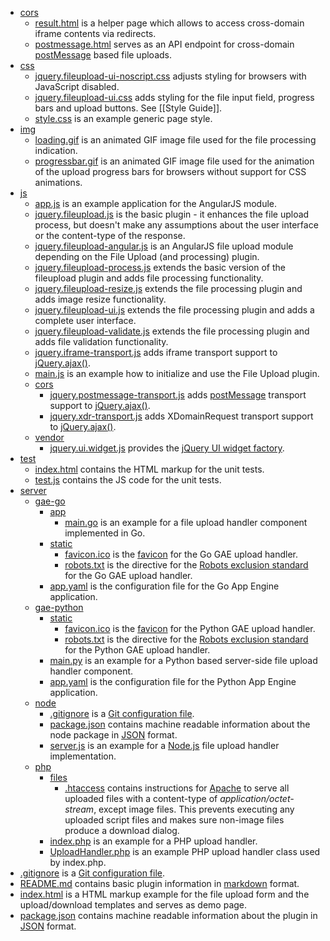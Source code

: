 * [cors](https://github.com/blueimp/jQuery-File-Upload/tree/master/cors)
    * [result.html](https://github.com/blueimp/jQuery-File-Upload/blob/master/cors/result.html) is a helper page which allows to access cross-domain iframe contents via redirects.
    * [postmessage.html](https://github.com/blueimp/jQuery-File-Upload/blob/master/cors/postmessage.html) serves as an API endpoint for cross-domain [postMessage](https://developer.mozilla.org/en/DOM/window.postMessage) based file uploads.
* [css](https://github.com/blueimp/jQuery-File-Upload/tree/master/css)
    * [jquery.fileupload-ui-noscript.css](https://github.com/blueimp/jQuery-File-Upload/blob/master/css/jquery.fileupload-ui-noscript.css) adjusts styling for browsers with JavaScript disabled.
    * [jquery.fileupload-ui.css](https://github.com/blueimp/jQuery-File-Upload/blob/master/css/jquery.fileupload-ui.css) adds styling for the file input field, progress bars and upload buttons. See [[Style Guide]].
    * [style.css](https://github.com/blueimp/jQuery-File-Upload/blob/master/css/style.css) is an example generic page style.
* [img](https://github.com/blueimp/jQuery-File-Upload/tree/master/img)
    * [loading.gif](https://github.com/blueimp/jQuery-File-Upload/blob/master/img/loading.gif) is an animated GIF image file used for the file processing indication.
    * [progressbar.gif](https://github.com/blueimp/jQuery-File-Upload/blob/master/img/progressbar.gif) is an animated GIF image file used for the animation of the upload progress bars for browsers without support for CSS animations.
* [js](https://github.com/blueimp/jQuery-File-Upload/tree/master/js)
    * [app.js](https://github.com/blueimp/jQuery-File-Upload/blob/master/js/app.js) is an example application for the AngularJS module.
    * [jquery.fileupload.js](https://github.com/blueimp/jQuery-File-Upload/blob/master/js/jquery.fileupload.js) is the basic plugin - it enhances the file upload process, but doesn't make any assumptions about the user interface or the content-type of the response.
    * [jquery.fileupload-angular.js](https://github.com/blueimp/jQuery-File-Upload/blob/master/js/jquery.fileupload-angular.js) is an AngularJS file upload module depending on the File Upload (and processing) plugin.
    * [jquery.fileupload-process.js](https://github.com/blueimp/jQuery-File-Upload/blob/master/js/jquery.fileupload-process.js) extends the basic version of the fileupload plugin and adds file processing functionality.
    * [jquery.fileupload-resize.js](https://github.com/blueimp/jQuery-File-Upload/blob/master/js/jquery.fileupload-resize.js) extends the file processing plugin and adds image resize functionality.
    * [jquery.fileupload-ui.js](https://github.com/blueimp/jQuery-File-Upload/blob/master/js/jquery.fileupload-ui.js) extends the file processing plugin and adds a complete user interface.
    * [jquery.fileupload-validate.js](https://github.com/blueimp/jQuery-File-Upload/blob/master/js/jquery.fileupload-validate.js) extends the file processing plugin and adds file validation functionality.
    * [jquery.iframe-transport.js](https://github.com/blueimp/jQuery-File-Upload/blob/master/js/jquery.iframe-transport.js) adds iframe transport support to [jQuery.ajax()](http://api.jquery.com/jQuery.ajax/).
    * [main.js](https://github.com/blueimp/jQuery-File-Upload/blob/master/js/main.js) is an example how to initialize and use the File Upload plugin.
    * [cors](https://github.com/blueimp/jQuery-File-Upload/tree/master/js/cors)
        * [jquery.postmessage-transport.js](https://github.com/blueimp/jQuery-File-Upload/blob/master/js/cors/jquery.postmessage-transport.js) adds [postMessage](https://developer.mozilla.org/en/DOM/window.postMessage) transport support to [jQuery.ajax()](http://api.jquery.com/jQuery.ajax/).
        * [jquery.xdr-transport.js](https://github.com/blueimp/jQuery-File-Upload/blob/master/js/cors/jquery.xdr-transport.js) adds XDomainRequest transport support to [jQuery.ajax()](http://api.jquery.com/jQuery.ajax/).
    * [vendor](https://github.com/blueimp/jQuery-File-Upload/tree/master/js/vendor)
        * [jquery.ui.widget.js](https://github.com/blueimp/jQuery-File-Upload/blob/master/js/vendor/jquery.ui.widget.js) provides the [jQuery UI widget factory](http://wiki.jqueryui.com/w/page/12138135/Widget-factory).
* [test](https://github.com/blueimp/jQuery-File-Upload/tree/master/test)
    * [index.html](https://github.com/blueimp/jQuery-File-Upload/blob/master/test/index.html) contains the HTML markup for the unit tests.
    * [test.js](https://github.com/blueimp/jQuery-File-Upload/blob/master/test/test.js) contains the JS code for the unit tests.
* [server](https://github.com/blueimp/jQuery-File-Upload/tree/master/server)
    * [gae-go](https://github.com/blueimp/jQuery-File-Upload/tree/master/server/gae-go)
        * [app](https://github.com/blueimp/jQuery-File-Upload/tree/master/server/gae-go/app)
            * [main.go](https://github.com/blueimp/jQuery-File-Upload/blob/master/server/gae-go/app/main.go) is an example for a file upload handler component implemented in Go.
        * [static](https://github.com/blueimp/jQuery-File-Upload/tree/master/server/gae-go/static)
            * [favicon.ico](https://github.com/blueimp/jQuery-File-Upload/blob/master/server/gae-go/static/favicon.ico) is the [favicon](http://en.wikipedia.org/wiki/Favicon) for the Go GAE upload handler. 
            * [robots.txt](https://github.com/blueimp/jQuery-File-Upload/blob/master/server/gae-go/static/robots.txt) is the directive for the [Robots exclusion standard](http://en.wikipedia.org/wiki/Robots_exclusion_standard) for the Go GAE upload handler.
        * [app.yaml](https://github.com/blueimp/jQuery-File-Upload/blob/master/server/gae-go/app.yaml) is the configuration file for the Go App Engine application.
    * [gae-python](https://github.com/blueimp/jQuery-File-Upload/tree/master/server/gae-python)
        * [static](https://github.com/blueimp/jQuery-File-Upload/tree/master/server/gae-python/static)
            * [favicon.ico](https://github.com/blueimp/jQuery-File-Upload/blob/master/server/gae-python/static/favicon.ico) is the [favicon](http://en.wikipedia.org/wiki/Favicon) for the Python GAE upload handler. 
            * [robots.txt](https://github.com/blueimp/jQuery-File-Upload/blob/master/server/gae-python/static/robots.txt) is the directive for the [Robots exclusion standard](http://en.wikipedia.org/wiki/Robots_exclusion_standard) for the Python GAE upload handler.
        * [main.py](https://github.com/blueimp/jQuery-File-Upload/blob/master/server/gae-python/main.py) is an example for a Python based server-side file upload handler component.
        * [app.yaml](https://github.com/blueimp/jQuery-File-Upload/blob/master/server/gae-python/app.yaml) is the configuration file for the Python App Engine application.
    * [node](https://github.com/blueimp/jQuery-File-Upload/tree/master/server/node)
        * [.gitignore](https://github.com/blueimp/jQuery-File-Upload/blob/master/server/node/.gitignore) is a [Git configuration file](http://help.github.com/ignore-files/).
        * [package.json](https://github.com/blueimp/jQuery-File-Upload/blob/master/server/node/package.json) contains machine readable information about the node package in [JSON](http://www.json.org/) format.
        * [server.js](https://github.com/blueimp/jQuery-File-Upload/blob/master/server/node/server.js) is an example for a [Node.js](http://nodejs.org/) file upload handler implementation.
    * [php](https://github.com/blueimp/jQuery-File-Upload/tree/master/server/php)
        * [files](https://github.com/blueimp/jQuery-File-Upload/tree/master/server/php/files)
            * [.htaccess](https://github.com/blueimp/jQuery-File-Upload/blob/master/server/php/files/.htaccess) contains instructions for [Apache](http://httpd.apache.org/) to serve all uploaded files with a content-type of *application/octet-stream*, except image files. This prevents executing any uploaded script files and makes sure non-image files produce a download dialog.
        * [index.php](https://github.com/blueimp/jQuery-File-Upload/blob/master/server/php/index.php) is an example for a PHP upload handler.
        * [UploadHandler.php](https://github.com/blueimp/jQuery-File-Upload/blob/master/server/php/UploadHandler.php) is an example PHP upload handler class used by index.php.
* [.gitignore](https://github.com/blueimp/jQuery-File-Upload/blob/master/.gitignore) is a [Git configuration file](http://help.github.com/ignore-files/).
* [README.md](https://github.com/blueimp/jQuery-File-Upload/blob/master/README.md) contains basic plugin information in [markdown](http://daringfireball.net/projects/markdown/) format.
* [index.html](https://github.com/blueimp/jQuery-File-Upload/blob/master/index.html) is a HTML markup example for the file upload form and the upload/download templates and serves as demo page.
* [package.json](https://github.com/blueimp/jQuery-File-Upload/blob/master/package.json) contains machine readable information about the plugin in [JSON](http://www.json.org/) format.